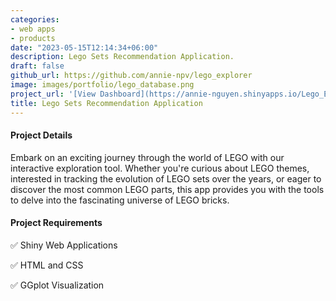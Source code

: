 ```yaml
---
categories:
- web apps
- products
date: "2023-05-15T12:14:34+06:00"
description: Lego Sets Recommendation Application.
draft: false
github_url: https://github.com/annie-npv/lego_explorer
image: images/portfolio/lego_database.png
project_url: '[View Dashboard](https://annie-nguyen.shinyapps.io/Lego_Explore_App/)'
title: Lego Sets Recommendation Application
---
```



#### Project Details

Embark on an exciting journey through the world of LEGO with our interactive exploration tool. Whether you're curious about LEGO themes, interested in tracking the evolution of LEGO sets over the years, or eager to discover the most common LEGO parts, this app provides you with the tools to delve into the fascinating universe of LEGO bricks.


#### Project Requirements

✅ Shiny Web Applications

✅ HTML and CSS

✅ GGplot Visualization